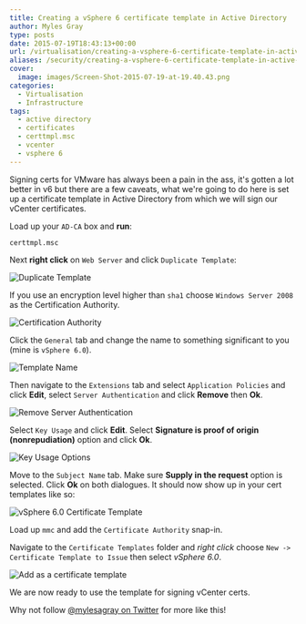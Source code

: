 ```yaml
---
title: Creating a vSphere 6 certificate template in Active Directory
author: Myles Gray
type: posts
date: 2015-07-19T18:43:13+00:00
url: /virtualisation/creating-a-vsphere-6-certificate-template-in-active-directory/
aliases: /security/creating-a-vsphere-6-certificate-template-in-active-directory/
cover:
  image: images/Screen-Shot-2015-07-19-at-19.40.43.png
categories:
  - Virtualisation
  - Infrastructure
tags:
  - active directory
  - certificates
  - certtmpl.msc
  - vcenter
  - vsphere 6
---
```


Signing certs for VMware has always been a pain in the ass, it's gotten a lot better in v6 but there are a few caveats, what we're going to do here is set up a certificate template in Active Directory from which we will sign our vCenter certificates.

Load up your `AD-CA` box and **run**:

    certtmpl.msc
    

Next **right click** on `Web Server` and click `Duplicate Template`:

![Duplicate Template][1] 

If you use an encryption level higher than `sha1` choose `Windows Server 2008` as the Certification Authority.

![Certification Authority][2] 

Click the `General` tab and change the name to something significant to you (mine is `vSphere 6.0`).

![Template Name][3] 

Then navigate to the `Extensions` tab and select `Application Policies` and click **Edit**, select `Server Authentication` and click **Remove** then **Ok**.

![Remove Server Authentication][4] 

Select `Key Usage` and click **Edit**. Select **Signature is proof of origin (nonrepudiation)** option and click **Ok**.

![Key Usage Options][5] 

Move to the `Subject Name` tab. Make sure **Supply in the request** option is selected. Click **Ok** on both dialogues. It should now show up in your cert templates like so:

![vSphere 6.0 Certificate Template][6] 

Load up `mmc` and add the `Certificate Authority` snap-in.

Navigate to the `Certificate Templates` folder and _right click_ choose `New -> Certificate Template to Issue` then select _vSphere 6.0_.

![Add as a certificate template][7] 

We are now ready to use the template for signing vCenter certs.

Why not follow [@mylesagray on Twitter][8] for more like this!

 [1]: images/Screen-Shot-2015-07-19-at-19.22.13.png
 [2]: images/Screen-Shot-2015-07-19-at-19.33.36.png
 [3]: images/Screen-Shot-2015-07-19-at-19.33.30.png
 [4]: images/Screen-Shot-2015-07-19-at-19.33.54.png
 [5]: images/Screen-Shot-2015-07-19-at-19.39.02.png
 [6]: images/Screen-Shot-2015-07-19-at-19.40.43.png
 [7]: images/Screen-Shot-2015-07-19-at-19.51.03.png
 [8]: https://twitter.com/mylesagray